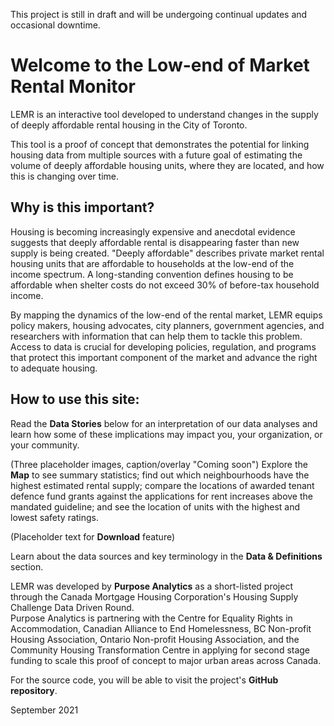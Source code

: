 This project is still in draft and will be undergoing continual updates and occasional downtime. 

# Welcome to the Low-end of Market Rental Monitor 

LEMR is an interactive tool developed to understand changes in the supply of deeply affordable rental housing in the City of Toronto. 

This tool is a proof of concept that demonstrates the potential for linking housing data from multiple sources with a future goal of estimating the volume of deeply affordable housing units, where they are located, and how this is changing over time. 

## Why is this important? 

Housing is becoming increasingly expensive and anecdotal evidence suggests that deeply affordable rental is disappearing faster than new supply is being created. "Deeply affordable" describes private market rental housing units that are affordable to households at the low-end of the income spectrum. A long-standing convention defines housing to be affordable when shelter costs do not exceed 30% of before-tax household income.  

By mapping the dynamics of the low-end of the rental market, LEMR equips policy makers, housing advocates, city planners, government agencies, and researchers with information that can help them to tackle this problem. Access to data is crucial for developing policies, regulation, and programs that protect this important component of the market and advance the right to adequate housing. 

## How to use this site: 

Read the **Data Stories** below for an interpretation of our data analyses and learn how some of these implications may impact you, your organization, or your community. 

(Three placeholder images, caption/overlay "Coming soon") 
Explore the **Map** to see summary statistics; find out which neighbourhoods have the highest estimated rental supply; compare the locations of awarded tenant defence fund grants against the applications for rent increases above the mandated guideline; and see the location of units with the highest and lowest safety ratings. 

(Placeholder text for **Download** feature) 

Learn about the data sources and key terminology in the **Data & Definitions** section. 

LEMR was developed by **Purpose Analytics** as a short-listed project through the Canada Mortgage Housing Corporation's Housing Supply Challenge Data Driven Round.  
Purpose Analytics is partnering with the Centre for Equality Rights in Accommodation, Canadian Alliance to End Homelessness, BC Non-profit Housing Association, Ontario Non-profit Housing Association, and the Community Housing Transformation Centre in applying for second stage funding to scale this proof of concept to major urban areas across Canada. 

For the source code, you will be able to visit the project's **GitHub repository**. 

September 2021 
